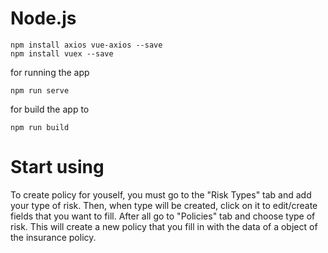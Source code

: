 # Node.js

```
npm install axios vue-axios --save
npm install vuex --save
```
for running the app
```
npm run serve
```

for build the app to
```
npm run build
```

# Start using

To create policy for youself, you must go to the "Risk Types" tab and add your type of risk. Then, when type will be created, click on it to edit/create fields that you want to fill. After all go to "Policies" tab and choose type of risk. 
This will create a new policy that you fill in with the data of a object of the insurance policy.
